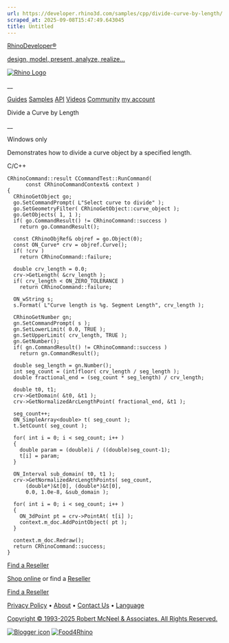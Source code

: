```yaml
---
url: https://developer.rhino3d.com/samples/cpp/divide-curve-by-length/
scraped_at: 2025-09-08T15:47:49.643045
title: Untitled
---
```


[RhinoDeveloper®](/)

[design, model, present, analyze, realize...](/)

[![Rhino Logo](https://developer.rhino3d.com/images/rhinodevlogo.png)](/)

__

[Guides](https://developer.rhino3d.com/guides)
[Samples](https://developer.rhino3d.com/samples)
[API](https://developer.rhino3d.com/api)
[Videos](https://developer.rhino3d.com/videos)
[Community](https://discourse.mcneel.com/c/rhino-developer) [my account
](https://www.rhino3d.com/my-account/ "Manage your account, licenses, and
teams")

Divide a Curve by Length

__

Windows only

Demonstrates how to divide a curve object by a specified length.

C/C++

    
    
    CRhinoCommand::result CCommandTest::RunCommand(
          const CRhinoCommandContext& context )
    {
      CRhinoGetObject go;
      go.SetCommandPrompt( L"Select curve to divide" );
      go.SetGeometryFilter( CRhinoGetObject::curve_object );
      go.GetObjects( 1, 1 );
      if( go.CommandResult() != CRhinoCommand::success )
        return go.CommandResult();
    
      const CRhinoObjRef& objref = go.Object(0);
      const ON_Curve* crv = objref.Curve();
      if( !crv )
        return CRhinoCommand::failure;
    
      double crv_length = 0.0;
      crv->GetLength( &crv_length );
      if( crv_length < ON_ZERO_TOLERANCE )
        return CRhinoCommand::failure;
    
      ON_wString s;
      s.Format( L"Curve length is %g. Segment Length", crv_length );
    
      CRhinoGetNumber gn;
      gn.SetCommandPrompt( s );
      gn.SetLowerLimit( 0.0, TRUE );
      gn.SetUpperLimit( crv_length, TRUE );
      gn.GetNumber();
      if( gn.CommandResult() != CRhinoCommand::success )
        return gn.CommandResult();
    
      double seg_length = gn.Number();
      int seg_count = (int)floor( crv_length / seg_length );
      double fractional_end = (seg_count * seg_length) / crv_length;
    
      double t0, t1;
      crv->GetDomain( &t0, &t1 );
      crv->GetNormalizedArcLengthPoint( fractional_end, &t1 );
    
      seg_count++;
      ON_SimpleArray<double> t( seg_count );
      t.SetCount( seg_count );
    
      for( int i = 0; i < seg_count; i++ )
      {
        double param = (double)i / ((double)seg_count-1);
        t[i] = param;
      }
    
      ON_Interval sub_domain( t0, t1 );
      crv->GetNormalizedArcLengthPoints( seg_count,
          (double*)&t[0], (double*)&t[0],
          0.0, 1.0e-8, &sub_domain );
    
      for( int i = 0; i < seg_count; i++ )
      {
        ON_3dPoint pt = crv->PointAt( t[i] );
        context.m_doc.AddPointObject( pt );
      }
    
      context.m_doc.Redraw();
      return CRhinoCommand::success;
    }
    

  

[Find a Reseller](https://www.rhino3d.com/sales)

[Shop online](https://www.rhino3d.com/store) or find a
[Reseller](https://www.rhino3d.com/sales)

[Find a Reseller](https://www.rhino3d.com/sales)

[Privacy Policy](https://www.rhino3d.com/privacy) •
[About](https://www.rhino3d.com/mcneel/about) • [Contact
Us](https://www.rhino3d.com/mcneel/contact) • [
Language](https://www.rhino3d.com/language "Change to a different region or
language")

[Copyright © 1993-2025 Robert McNeel & Associates. All Rights
Reserved.](https://www.rhino3d.com/mcneel/about)

[](https://www.facebook.com/McNeelRhinoceros/)
[](https://twitter.com/bobmcneel) [](https://www.linkedin.com/groups/75313/)
[](https://www.youtube.com/user/RhinoGuide/videos) [](https://vimeo.com/rhino)
[![Blogger
icon](https://developer.rhino3d.com/images/blogger.svg)](http://blog.rhino3d.com/)
[![Food4Rhino](https://developer.rhino3d.com/images/f4r_icon_01.svg)](https://www.food4rhino.com)

